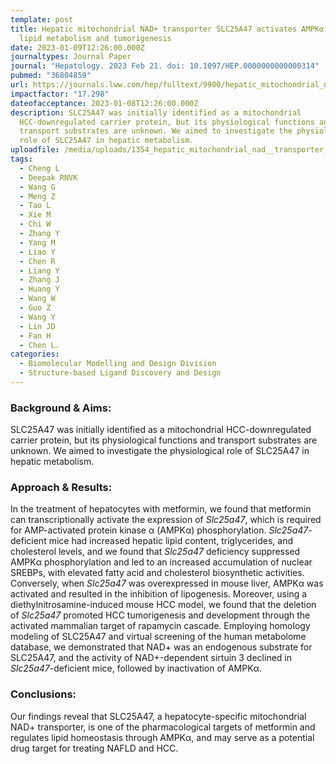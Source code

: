 ```yaml
---
template: post
title: Hepatic mitochondrial NAD+ transporter SLC25A47 activates AMPKα mediating
  lipid metabolism and tumorigenesis
date: 2023-01-09T12:26:00.000Z
journaltypes: Journal Paper
journal: "Hepatology. 2023 Feb 21. doi: 10.1097/HEP.0000000000000314"
pubmed: "36804859"
url: https://journals.lww.com/hep/fulltext/9900/hepatic_mitochondrial_nad__transporter_slc25a47.307.aspx
impactfactor: "17.298"
dateofacceptance: 2023-01-08T12:26:00.000Z
description: SLC25A47 was initially identified as a mitochondrial
  HCC-downregulated carrier protein, but its physiological functions and
  transport substrates are unknown. We aimed to investigate the physiological
  role of SLC25A47 in hepatic metabolism.
uploadfile: /media/uploads/1354_hepatic_mitochondrial_nad__transporter_.pdf
tags:
  - Cheng L
  - Deepak RNVK
  - Wang G
  - Meng Z
  - Tao L
  - Xie M
  - Chi W
  - Zhang Y
  - Yang M
  - Liao Y
  - Chen R
  - Liang Y
  - Zhang J
  - Huang Y
  - Wang W
  - Guo Z
  - Wang Y
  - Lin JD
  - Fan H
  - Chen L.
categories:
  - Biomolecular Modelling and Design Division
  - Structure-based Ligand Discovery and Design
---
```

<!--StartFragment-->

### Background & Aims:

SLC25A47 was initially identified as a mitochondrial HCC-downregulated carrier protein, but its physiological functions and transport substrates are unknown. We aimed to investigate the physiological role of SLC25A47 in hepatic metabolism.

### Approach & Results:

In the treatment of hepatocytes with metformin, we found that metformin can transcriptionally activate the expression of *Slc25a47*, which is required for AMP-activated protein kinase α (AMPKα) phosphorylation. *Slc25a47*-deficient mice had increased hepatic lipid content, triglycerides, and cholesterol levels, and we found that *Slc25a47* deficiency suppressed AMPKα phosphorylation and led to an increased accumulation of nuclear SREBPs, with elevated fatty acid and cholesterol biosynthetic activities. Conversely, when *Slc25a47* was overexpressed in mouse liver, AMPKα was activated and resulted in the inhibition of lipogenesis. Moreover, using a diethylnitrosamine-induced mouse HCC model, we found that the deletion of *Slc25a47* promoted HCC tumorigenesis and development through the activated mammalian target of rapamycin cascade. Employing homology modeling of SLC25A47 and virtual screening of the human metabolome database, we demonstrated that NAD+ was an endogenous substrate for SLC25A47, and the activity of NAD+-dependent sirtuin 3 declined in *Slc25a47*-deficient mice, followed by inactivation of AMPKα.

### Conclusions:

Our findings reveal that SLC25A47, a hepatocyte-specific mitochondrial NAD+ transporter, is one of the pharmacological targets of metformin and regulates lipid homeostasis through AMPKα, and may serve as a potential drug target for treating NAFLD and HCC.

<!--EndFragment-->